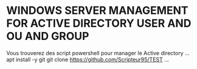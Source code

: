# WINDOWS SERVER MANAGEMENT FOR ACTIVE DIRECTORY USER AND OU AND GROUP 
Vous trouverez des script powershell pour manager le Active directory
...
apt install -y git 
git clone https://github.com/Scripteur95/TEST
...
